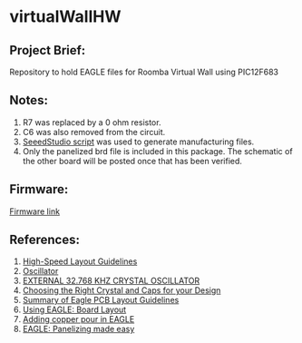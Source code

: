 # virtualWallHW

## Project Brief:
Repository to hold EAGLE files for Roomba Virtual Wall using PIC12F683

## Notes:
1) R7 was replaced by a 0 ohm resistor. 
2) C6 was also removed from the circuit. 
3) [SeeedStudio script](http://support.seeedstudio.com/knowledgebase/articles/1176949-how-to-generate-gerber-file-from-eagle) was used to generate manufacturing files.
4) Only the panelized brd file is included in this package. The schematic of the other board will be posted once that has been verified.

## Firmware:
[Firmware link](https://github.com/jayveeangeles/virtualWallFW)

## References:
1) [High-Speed Layout Guidelines](http://www.ti.com/lit/an/scaa082a/scaa082a.pdf)
2) [Oscillator](http://ww1.microchip.com/downloads/en/DeviceDoc/31002a.pdf)
3) [EXTERNAL 32.768 KHZ CRYSTAL OSCILLATOR](https://www.silabs.com/documents/public/application-notes/AN299.pdf)
4) [Choosing the Right Crystal and Caps for your Design](https://blog.adafruit.com/2012/01/24/choosing-the-right-crystal-and-caps-for-your-design/)
5) [Summary of Eagle PCB Layout Guidelines](https://iotexpert.com/2016/11/16/eagle-pcb-layout-guidelines-osh-park/)
6) [Using EAGLE: Board Layout](https://learn.sparkfun.com/tutorials/using-eagle-board-layout)
7) [Adding copper pour in EAGLE](https://www.lucidar.me/en/eagle/adding-copper-pour-in-eagle/)
8) [EAGLE: Panelizing made easy](https://smdprutser.nl/blog/eagle-panelizing-made-easy/)

